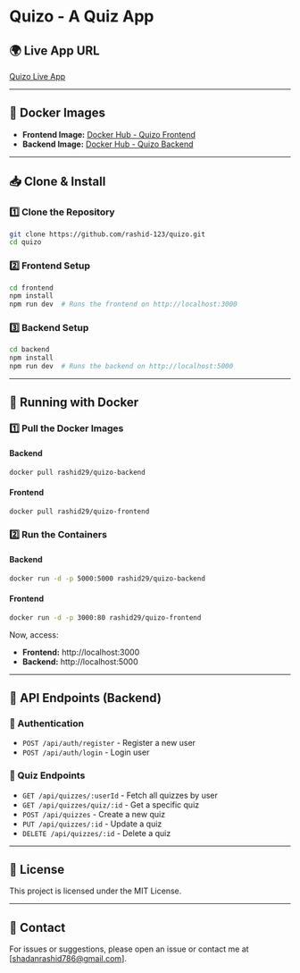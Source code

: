 # Quizo - A Quiz App

## 🌍 Live App URL
[Quizo Live App](https://quizo-phi.vercel.app/)

---

## 🚀 Docker Images

- **Frontend Image:** [Docker Hub - Quizo Frontend](https://hub.docker.com/r/rashid29/quizo-frontend)
- **Backend Image:** [Docker Hub - Quizo Backend](https://hub.docker.com/r/rashid29/quizo-backend)

---

## 📥 Clone & Install

### 1️⃣ Clone the Repository
```sh
git clone https://github.com/rashid-123/quizo.git
cd quizo
```

### 2️⃣ Frontend Setup
```sh
cd frontend
npm install
npm run dev  # Runs the frontend on http://localhost:3000
```

### 3️⃣ Backend Setup
```sh
cd backend
npm install
npm run dev  # Runs the backend on http://localhost:5000
```

---

## 🐳 Running with Docker

### 1️⃣ Pull the Docker Images
#### Backend
```sh
docker pull rashid29/quizo-backend
```
#### Frontend
```sh
docker pull rashid29/quizo-frontend
```

### 2️⃣ Run the Containers
#### Backend
```sh
docker run -d -p 5000:5000 rashid29/quizo-backend
```
#### Frontend
```sh
docker run -d -p 3000:80 rashid29/quizo-frontend
```
Now, access:
- **Frontend:** http://localhost:3000
- **Backend:** http://localhost:5000

---

## 🔌 API Endpoints (Backend)

### 📝 Authentication
- `POST /api/auth/register` - Register a new user
- `POST /api/auth/login` - Login user

### 🎯 Quiz Endpoints
- `GET /api/quizzes/:userId` - Fetch all quizzes by user
- `GET /api/quizzes/quiz/:id` - Get a specific quiz
- `POST /api/quizzes` - Create a new quiz
- `PUT /api/quizzes/:id` - Update a quiz 
- `DELETE /api/quizzes/:id` - Delete a quiz 

---

## 📜 License
This project is licensed under the MIT License.

---

## 📧 Contact
For issues or suggestions, please open an issue or contact me at [shadanrashid786@gmail.com].

